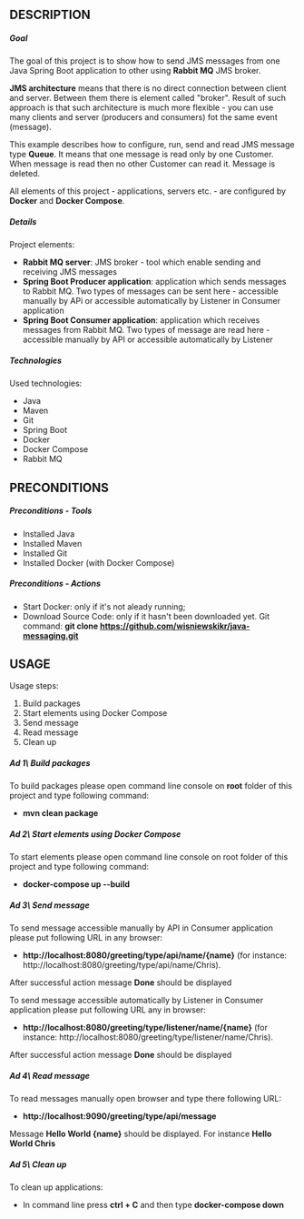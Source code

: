DESCRIPTION
-----------

##### Goal
The goal of this project is to show how to send JMS messages from one Java Spring Boot application to other using **Rabbit MQ** JMS broker.

**JMS architecture** means that there is no direct connection between client and server. Between them there is element called "broker". Result of such approach is that such architecture is much more flexible - you can use many clients and server (producers and consumers) fot the same event (message).

This example describes how to configure, run, send and read JMS message type **Queue**. It means that one message is read only by one Customer. When message is read then no other Customer can read it. Message is deleted.

All elements of this project - applications, servers etc. - are configured by **Docker** and **Docker Compose**.

##### Details
Project elements:
* **Rabbit MQ server**: JMS broker - tool which enable sending and receiving JMS messages
* **Spring Boot Producer application**: application which sends messages to Rabbit MQ. Two types of messages can be sent here - accessible manually by APi or accessible automatically by Listener in Consumer application
* **Spring Boot Consumer application**: application which receives messages from Rabbit MQ. Two types of message are read here - accessible manually by API or accessible automatically by Listener

##### Technologies
Used technologies:
* Java
* Maven
* Git
* Spring Boot
* Docker
* Docker Compose
* Rabbit MQ


PRECONDITIONS
-------------

##### Preconditions - Tools
* Installed Java
* Installed Maven
* Installed Git
* Installed Docker (with Docker Compose)

##### Preconditions - Actions
* Start Docker: only if it's not aleady running;
* Download Source Code: only if it hasn't been downloaded yet. Git command: **git clone https://github.com/wisniewskikr/java-messaging.git**


USAGE
-----

Usage steps:
1. Build packages
2. Start elements using Docker Compose
3. Send message
4. Read message
5. Clean up

##### Ad 1\ Build packages
To build packages please open command line console on **root** folder of this project and type following command:
- **mvn clean package**

##### Ad 2\ Start elements using Docker Compose

To start elements please open command line console on root folder of this project and type following command:
- **docker-compose up --build**

##### Ad 3\ Send message
To send message accessible manually by API in Consumer application please put following URL in any browser: 
* **http://localhost:8080/greeting/type/api/name/{name}** (for instance: http://localhost:8080/greeting/type/api/name/Chris). 

After successful action message **Done** should be displayed
 
To send message accessible automatically by Listener in Consumer application please put following URL any in browser: 
* **http://localhost:8080/greeting/type/listener/name/{name}** (for instance: http://localhost:8080/greeting/type/listener/name/Chris). 

After successful action message **Done** should be displayed

##### Ad 4\ Read message
To read messages manually open browser and type there following URL: 
* **http://localhost:9090/greeting/type/api/message** 

Message **Hello World {name}** should be displayed. For instance **Hello World Chris**

##### Ad 5\ Clean up
To clean up applications:
- In command line press **ctrl + C** and then type **docker-compose down**
